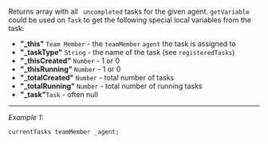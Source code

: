 Returns array with all ` uncompleted` tasks for the given agent.
`getVariable` could be used on `Task` to get the following special local variables from the task:
* **"_this"** `Team Member` - the `teamMember` `agent` the task is assigned to
* **"_taskType"** `String` - the name of the task (see `registeredTasks`)
* **"_thisCreated"** `Number` - 1 or 0
* **"_thisRunning"** `Number` - 1 or 0
* **"_totalCreated"** `Number` - total number of tasks
* **"_totalRunning"** `Number` - total number of running tasks
* **"_task"**`Task` - often null


---
*Example 1:*
```sqf
currentTasks teamMember _agent;
```